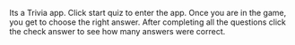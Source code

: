 Its a Trivia app. Click start quiz to enter the app. 
Once you are in the game, you get to choose the right answer.
After completing all the questions click the check answer to see how many answers were correct.